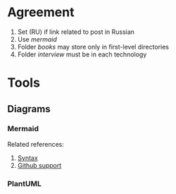 # Agreement
1. Set (RU) if link related to post in Russian
2. Use *mermaid*
3. Folder *books* may store only in first-level directories
4. Folder *interview* must be in each technology

# Tools

## Diagrams
### Mermaid
Related references:
1. [Syntax](https://mermaid-js.github.io/mermaid/#/)
1. [Github support](https://github.blog/2022-02-14-include-diagrams-markdown-files-mermaid/)
### PlantUML
